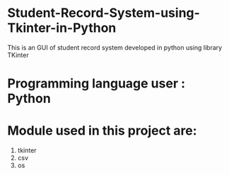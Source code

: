 # Student-Record-System-using-Tkinter-in-Python
This is an GUI of student record system developed in python using library TKinter

# Programming language user : Python
# Module used in this project are:
1. tkinter 
2. csv
3. os


